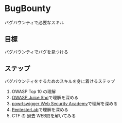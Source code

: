 # BugBounty
バグバウンティで必要なスキル

## 目標
バグバウンティでバグを見つける

## ステップ
バグバウンティをするためのスキルを身に着けるステップ
1. OWASP Top 10 の理解
2. [OWASP Juice Sho](https://owasp.org/www-project-juice-shop/)で理解を深める
3. [powrtswigger Web Security Academy](https://portswigger.net/web-security)で理解を深める
4. [PentesterLab](https://pentesterlab.com/)で理解を深める
5. CTF の 過去 WEB問を解いてみる

